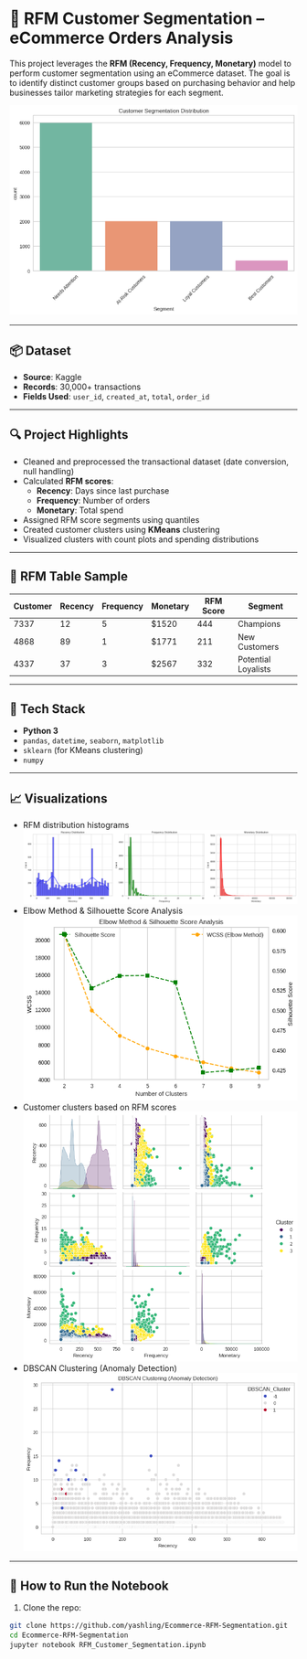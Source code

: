# 🛒 RFM Customer Segmentation – eCommerce Orders Analysis

This project leverages the **RFM (Recency, Frequency, Monetary)** model to perform customer segmentation using an eCommerce dataset. The goal is to identify distinct customer groups based on purchasing behavior and help businesses tailor marketing strategies for each segment.

![Customer Segmentation Visualization](b3f920a9-b1ca-40b4-b0c1-eaa2e97af032.png) <!-- Add your segmentation chart here -->

---

## 📦 Dataset

- **Source**: Kaggle
- **Records**: 30,000+ transactions
- **Fields Used**: `user_id`, `created_at`, `total`, `order_id`

---

## 🔍 Project Highlights

- Cleaned and preprocessed the transactional dataset (date conversion, null handling)
- Calculated **RFM scores**:
  - **Recency**: Days since last purchase
  - **Frequency**: Number of orders
  - **Monetary**: Total spend
- Assigned RFM score segments using quantiles
- Created customer clusters using **KMeans** clustering
- Visualized clusters with count plots and spending distributions

---

## 🔢 RFM Table Sample

| Customer | Recency | Frequency | Monetary | RFM Score | Segment     |
|----------|---------|-----------|----------|-----------|-------------|
| 7337     | 12      | 5         | \$1520   | 444       | Champions   |
| 4868     | 89      | 1         | \$1771   | 211       | New Customers |
| 4337     | 37      | 3         | \$2567   | 332       | Potential Loyalists |

---

## 🧰 Tech Stack

- **Python 3**
- `pandas`, `datetime`, `seaborn`, `matplotlib`
- `sklearn` (for KMeans clustering)
- `numpy`

---

## 📈 Visualizations

- RFM distribution histograms
![RFM distribution histograms](e0ab9fe8-5330-4ec3-8b28-fefdd43a88d9.png)
- Elbow Method & Silhouette Score Analysis
![Elbow Method & Silhouette Score Analysis](6300d323-79ce-49d7-9c55-60685f406b82.png)
- Customer clusters based on RFM scores
![Customer clusters based on RFM scores](a511c5a5-d94a-4399-a5ad-035fffed6c38.png)
- DBSCAN Clustering (Anomaly Detection)
![DBSCAN Clustering (Anomaly Detection)](ea973abf-6603-4d1d-acfc-ef80542ed88c.png)



---

## 🧪 How to Run the Notebook

1. Clone the repo:
```bash
git clone https://github.com/yashling/Ecommerce-RFM-Segmentation.git
cd Ecommerce-RFM-Segmentation
jupyter notebook RFM_Customer_Segmentation.ipynb
